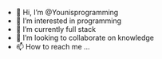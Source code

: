 - 👋 Hi, I’m @Younisprogramming
- 👀 I’m interested in programming
- 🌱 I’m currently full stack 
- 💞️ I’m looking to collaborate on knowledge
- 📫 How to reach me ...

<!---
Younisprogramming/Younisprogramming is a ✨ special ✨ repository because its `README.md` (this file) appears on your GitHub profile.
You can click the Preview link to take a look at your changes.
--->
